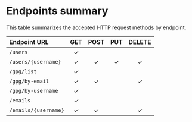 # Endpoints summary

This table summarizes the accepted HTTP request methods by endpoint.

| Endpoint URL         |     GET      |     POST     |     PUT      |    DELETE    |
|:---------------------|:------------:|:------------:|:------------:|:------------:|
| `/users`             | $\checkmark$ |              |              |              |
| `/users/{username}`  | $\checkmark$ | $\checkmark$ | $\checkmark$ | $\checkmark$ |
| `/gpg/list`          | $\checkmark$ |              |              |              |
| `/gpg/by-email`      | $\checkmark$ | $\checkmark$ |              | $\checkmark$ |
| `/gpg/by-username`   | $\checkmark$ |              |              |              |
| `/emails`            | $\checkmark$ |              |              |              |
| `/emails/{username}` | $\checkmark$ | $\checkmark$ |              | $\checkmark$ |
